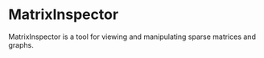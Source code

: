 MatrixInspector
===============

MatrixInspector is a tool for viewing and manipulating sparse matrices and
graphs.
